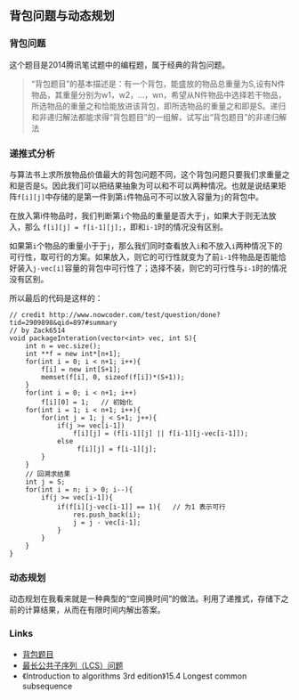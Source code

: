 ## 背包问题与动态规划

### 背包问题

这个题目是2014腾讯笔试题中的编程题，属于经典的背包问题。

>“背包题目”的基本描述是：有一个背包，能盛放的物品总重量为S,设有N件物品，其重量分别为w1，w2，…，wn，希望从N件物品中选择若干物品，所选物品的重量之和恰能放进该背包，即所选物品的重量之和即是S。递归和非递归解法都能求得“背包题目”的一组解，试写出“背包题目”的非递归解法

### 递推式分析

与算法书上求所放物品价值最大的背包问题不同，这个背包问题只要我们求重量之和是否是`S`。因此我们可以把结果抽象为可以和不可以两种情况。也就是说结果矩阵`f[i][j]`中存储的是第一件到第`i`件物品可不可以放入容量为`j`的背包中。

在放入第i件物品时，我们判断第`i`个物品的重量是否大于`j`，如果大于则无法放入，那么
`f[i][j] = f[i-1][j];`，即和`i-1`时的情况没有区别。

如果第`i`个物品的重量小于于`j`，那么我们同时查看放入`i`和不放入`i`两种情况下的可行性，取可行的方案。如果放入，则它的可行性就变为了前`i-1`件物品是否能恰好装入`j-vec[i]`容量的背包中可行性了；选择不装，则它的可行性与`i-1`时的情况没有区别。

所以最后的代码是这样的：

````
// credit http://www.nowcoder.com/test/question/done?tid=2909898&qid=897#summary  
// by Zack6514
void packageInteration(vector<int> vec, int S){
    int n = vec.size();
    int **f = new int*[n+1];
    for(int i = 0; i < n+1; i++){
        f[i] = new int[S+1];
        memset(f[i], 0, sizeof(f[i])*(S+1));
    }
    for(int i = 0; i < n+1; i++)
        f[i][0] = 1;   // 初始化
    for(int i = 1; i < n+1; i++){
        for(int j = 1; j < S+1; j++){
            if(j >= vec[i-1])
                f[i][j] = (f[i-1][j] || f[i-1][j-vec[i-1]]);
            else
                 f[i][j] = f[i-1][j];
        }   
    }
    // 回溯求结果
    int j = S;
    for(int i = n; i > 0; i--){
        if(j >= vec[i-1]){
            if(f[i][j-vec[i-1]] == 1){   // 为1 表示可行
                res.push_back(i);
                j = j - vec[i-1];
            }
        }
    }
}
````
### 动态规划

动态规划在我看来就是一种典型的“空间换时间”的做法。利用了递推式，存储下之前的计算结果，从而在有限时间内解出答案。

### Links

+ [背包题目](http://www.nowcoder.com/test/question/done?tid=2909898&qid=897#summary)
+ [最长公共子序列（LCS）问题](http://blog.chinaunix.net/uid-26548237-id-3374211.html)
+ 《Introduction to algorithms 3rd edition》15.4 Longest common subsequence
